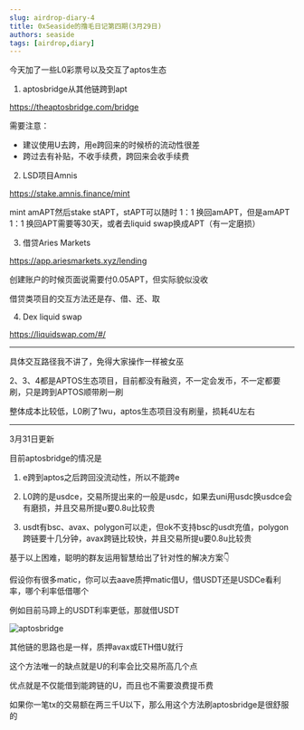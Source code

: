 ```yaml
---
slug: airdrop-diary-4
title: 0xSeaside的撸毛日记第四期(3月29日)
authors: seaside
tags: [airdrop,diary]
---
```


今天加了一些L0彩票号以及交互了aptos生态

1. aptosbridge从其他链跨到apt

https://theaptosbridge.com/bridge

需要注意：

- 建议使用U去跨，用e跨回来的时候桥的流动性很差
- 跨过去有补贴，不收手续费，跨回来会收手续费

2. LSD项目Amnis

https://stake.amnis.finance/mint

mint amAPT然后stake stAPT，stAPT可以随时 1：1 换回amAPT，但是amAPT 1：1 换回APT需要等30天，或者去liquid swap换成APT（有一定磨损）

3. 借贷Aries Markets

https://app.ariesmarkets.xyz/lending

创建账户的时候页面说需要付0.05APT，但实际貌似没收

借贷类项目的交互方法还是存、借、还、取

4. Dex liquid swap

https://liquidswap.com/#/

---

具体交互路径我不讲了，免得大家操作一样被女巫

2、3、4都是APTOS生态项目，目前都没有融资，不一定会发币，不一定都要刷，只是跨到APTOS顺带刷一刷

整体成本比较低，L0刷了1wu，aptos生态项目没有刷量，损耗4U左右

---

3月31日更新

目前aptosbridge的情况是

1. e跨到aptos之后跨回没流动性，所以不能跨e

2. L0跨的是usdce，交易所提出来的一般是usdc，如果去uni用usdc换usdce会有磨损，并且交易所提u要0.8u比较贵

3. usdt有bsc、avax、polygon可以走，但ok不支持bsc的usdt充值，polygon跨链要十几分钟，avax跨链比较快，并且交易所提u要0.8u比较贵

基于以上困难，聪明的群友运用智慧给出了针对性的解决方案👇

假设你有很多matic，你可以去aave质押matic借U，借USDT还是USDCe看利率，哪个利率低借哪个

例如目前马蹄上的USDT利率更低，那就借USDT

![aptosbridge](/img/blog/airdrop-diary-4/1.png)

其他链的思路也是一样，质押avax或ETH借U就行

这个方法唯一的缺点就是U的利率会比交易所高几个点

优点就是不仅能借到能跨链的U，而且也不需要浪费提币费

如果你一笔tx的交易额在两三千U以下，那么用这个方法刷aptosbridge是很舒服的